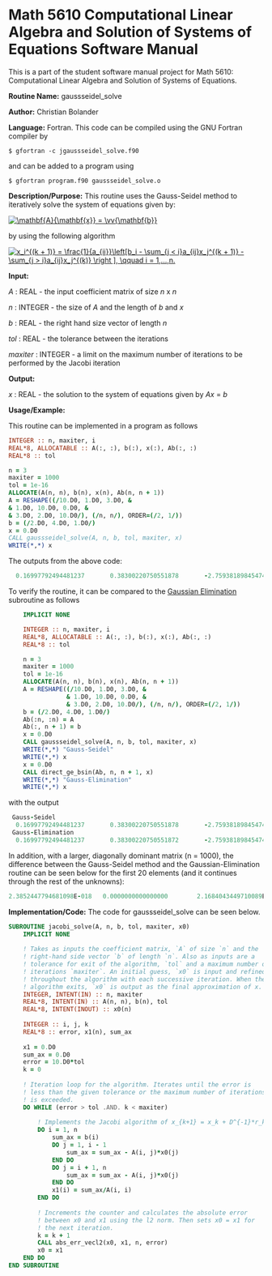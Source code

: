 # Math 5610 Computational Linear Algebra and Solution of Systems of Equations Software Manual

This is a part of the student software manual project for Math 5610: Computational Linear Algebra and Solution of Systems of Equations. 

**Routine Name:**           gaussseidel_solve

**Author:** Christian Bolander

**Language:** Fortran. This code can be compiled using the GNU Fortran compiler by

```$ gfortran -c jgaussseidel_solve.f90```

and can be added to a program using

```$ gfortran program.f90 gaussseidel_solve.o ``` 

**Description/Purpose:** This routine uses the Gauss-Seidel method to iteratively solve the system of equations given by:

<a href="https://www.codecogs.com/eqnedit.php?latex=\mathbf{A}{\mathbf{x}}&space;=&space;\vv{\mathbf{b}}" target="_blank"><img src="https://latex.codecogs.com/gif.latex?\mathbf{A}{\mathbf{x}}&space;=&space;\vv{\mathbf{b}}" title="\mathbf{A}{\mathbf{x}} = \vv{\mathbf{b}}" /></a>

by using the following algorithm

<a href="https://www.codecogs.com/eqnedit.php?latex=\inline&space;x_i^{(k&space;&plus;&space;1)}&space;=&space;\frac{1}{a_{ii}}\left[b_i&space;-&space;\sum_{j&space;<&space;i}a_{ij}x_j^{(k&space;&plus;&space;1)}&space;-&space;\sum_{j&space;>&space;i}a_{ij}x_j^{(k)}&space;\right&space;],&space;\qquad&space;i&space;=&space;1,...,n." target="_blank"><img src="https://latex.codecogs.com/gif.latex?\inline&space;x_i^{(k&space;&plus;&space;1)}&space;=&space;\frac{1}{a_{ii}}\left[b_i&space;-&space;\sum_{j&space;<&space;i}a_{ij}x_j^{(k&space;&plus;&space;1)}&space;-&space;\sum_{j&space;>&space;i}a_{ij}x_j^{(k)}&space;\right&space;],&space;\qquad&space;i&space;=&space;1,...,n." title="x_i^{(k + 1)} = \frac{1}{a_{ii}}\left[b_i - \sum_{j < i}a_{ij}x_j^{(k + 1)} - \sum_{j > i}a_{ij}x_j^{(k)} \right ], \qquad i = 1,...,n." /></a>

**Input:** 

*A* : REAL - the input coefficient matrix of size *n* x *n*

*n* : INTEGER - the size of *A* and the length of *b* and *x*

*b* : REAL - the right hand size vector of length *n*

*tol* : REAL - the tolerance between the iterations

*maxiter* : INTEGER - a limit on the maximum number of iterations to be performed by the Jacobi iteration

**Output:** 

*x* : REAL - the solution to the system of equations given by *Ax* = *b*

**Usage/Example:**

This routine can be implemented in a program as follows

```fortran
INTEGER :: n, maxiter, i
REAL*8, ALLOCATABLE :: A(:, :), b(:), x(:), Ab(:, :)
REAL*8 :: tol

n = 3
maxiter = 1000
tol = 1e-16
ALLOCATE(A(n, n), b(n), x(n), Ab(n, n + 1))
A = RESHAPE((/10.D0, 1.D0, 3.D0, &
& 1.D0, 10.D0, 0.D0, &
& 3.D0, 2.D0, 10.D0/), (/n, n/), ORDER=(/2, 1/))
b = (/2.D0, 4.D0, 1.D0/)
x = 0.D0
CALL gaussseidel_solve(A, n, b, tol, maxiter, x)
WRITE(*,*) x
```

The outputs from the above code:

```fortran
  0.16997792494481237       0.38300220750551878       -2.7593818984547436E-002
```

To verify the routine, it can be compared to the [Gaussian Elimination](./direct_ge_bsin.md) subroutine as follows

```fortran
	IMPLICIT NONE

	INTEGER :: n, maxiter, i
	REAL*8, ALLOCATABLE :: A(:, :), b(:), x(:), Ab(:, :)
	REAL*8 :: tol

	n = 3
	maxiter = 1000
	tol = 1e-16
	ALLOCATE(A(n, n), b(n), x(n), Ab(n, n + 1))
	A = RESHAPE((/10.D0, 1.D0, 3.D0, &
				& 1.D0, 10.D0, 0.D0, &
				& 3.D0, 2.D0, 10.D0/), (/n, n/), ORDER=(/2, 1/))
	b = (/2.D0, 4.D0, 1.D0/)
	Ab(:n, :n) = A
	Ab(:, n + 1) = b
	x = 0.D0
	CALL gaussseidel_solve(A, n, b, tol, maxiter, x)
	WRITE(*,*) "Gauss-Seidel"
	WRITE(*,*) x
	x = 0.D0
	CALL direct_ge_bsin(Ab, n, n + 1, x)
	WRITE(*,*) "Gauss-Elimination"
	WRITE(*,*) x
```

with the output

```fortran
 Gauss-Seidel
  0.16997792494481237       0.38300220750551878       -2.7593818984547436E-002
 Gauss-Elimination
  0.16997792494481237       0.38300220750551872       -2.7593818984547460E-002

```

In addition, with a larger, diagonally dominant matrix (n = 1000), the difference between the Gauss-Seidel method and the Gaussian-Elimination routine can be seen below for the first 20 elements (and it continues through the rest of the unknowns):

```fortran
2.3852447794681098E-018   0.0000000000000000        2.1684043449710089E-018   6.5052130349130266E-019   2.8189256484623115E-018   2.0599841277224584E-018   2.1684043449710089E-018   8.6736173798840355E-019   4.8789097761847700E-019   3.3881317890172014E-019   2.1684043449710089E-019   4.8789097761847700E-019   4.4045713257223618E-019   1.7347234759768071E-018   0.0000000000000000        1.0842021724855044E-019   2.3852447794681098E-018   4.3368086899420177E-019   1.5178830414797062E-018   5.9631119486702744E-019
```



**Implementation/Code:** The code for gaussseidel_solve can be seen below.

```fortran
SUBROUTINE jacobi_solve(A, n, b, tol, maxiter, x0)
	IMPLICIT NONE
	
	! Takes as inputs the coefficient matrix, `A` of size `n` and the
	! right-hand side vector `b` of length `n`. Also as inputs are a
	! tolerance for exit of the algorithm, `tol` and a maximum number of
	! iterations `maxiter`. An initial guess, `x0` is input and refined
	! throughout the algorithm with each successive iteration. When the
	! algorithm exits, `x0` is output as the final approximation of x.
	INTEGER, INTENT(IN) :: n, maxiter
	REAL*8, INTENT(IN) :: A(n, n), b(n), tol
	REAL*8, INTENT(INOUT) :: x0(n)
	
	INTEGER :: i, j, k
	REAL*8 :: error, x1(n), sum_ax
	
	x1 = 0.D0
	sum_ax = 0.D0
	error = 10.D0*tol
	k = 0
	
	! Iteration loop for the algorithm. Iterates until the error is
	! less than the given tolerance or the maximum number of iterations
	! is exceeded.
	DO WHILE (error > tol .AND. k < maxiter)
		
		! Implements the Jacobi algorithm of x_{k+1} = x_k + D^{-1}*r_k.
		DO i = 1, n
			sum_ax = b(i)
			DO j = 1, i - 1
				sum_ax = sum_ax - A(i, j)*x0(j)
			END DO
			DO j = i + 1, n
				sum_ax = sum_ax - A(i, j)*x0(j)
			END DO
			x1(i) = sum_ax/A(i, i)
		END DO
		
		! Increments the counter and calculates the absolute error
		! between x0 and x1 using the l2 norm. Then sets x0 = x1 for 
		! the next iteration.
		k = k + 1
		CALL abs_err_vecl2(x0, x1, n, error)
		x0 = x1
	END DO
END SUBROUTINE
```
